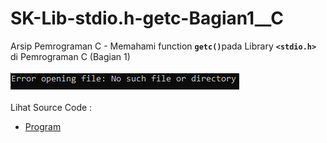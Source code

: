 # SK-Lib-stdio.h-getc-Bagian1__C
Arsip Pemrograman C - Memahami function <code><b>getc()</b></code>pada Library <code><b>&lt;stdio.h></b></code> di Pemrograman C (Bagian 1)<br><br>
<img src="https://github.com/RizkyKhapidsyah/SK-Lib-stdio.h-getc-Bagian1__C/blob/master/SK-Lib-stdio.h-getc-Bagian1__C/x64/result/001.PNG"><br><br>
Lihat Source Code : <br>
- <a href="https://github.com/RizkyKhapidsyah/SK-Lib-stdio.h-getc-Bagian1__C/blob/master/SK-Lib-stdio.h-getc-Bagian1__C/Source.c">Program</a>
